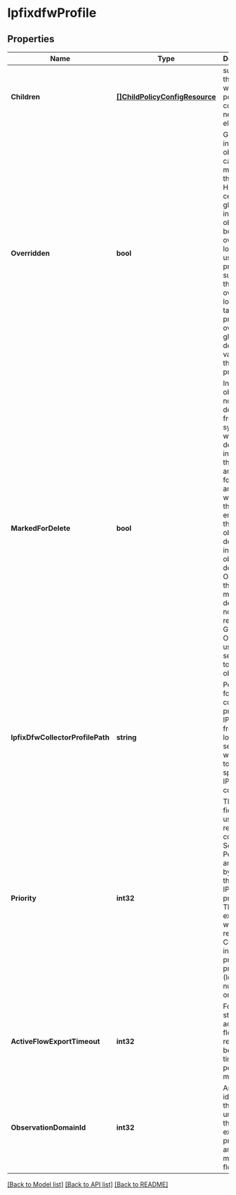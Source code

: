 # IpfixdfwProfile

## Properties
Name | Type | Description | Notes
------------ | ------------- | ------------- | -------------
**Children** | [**[]ChildPolicyConfigResource**](ChildPolicyConfigResource.md) | subtree for this type within policy tree containing nested elements.  | [optional] [default to null]
**Overridden** | **bool** | Global intent objects cannot be modified by the user. However, certain global intent objects can be overridden locally by use of this property. In such cases, the overridden local values take precedence over the globally defined values for the properties.  | [optional] [default to false]
**MarkedForDelete** | **bool** | Intent objects are not directly deleted from the system when a delete is invoked on them. They are marked for deletion and only when all the realized entities for that intent object gets deleted, the intent object is deleted. Objects that are marked for deletion are not returned in GET call. One can use the search API to get these objects.  | [optional] [default to false]
**IpfixDfwCollectorProfilePath** | **string** | Policy path for IPFIX collector profiles. IPFIX data from these logical segments will be sent to all specified IPFIX collectors.  | [default to null]
**Priority** | **int32** | This priority field is used to resolve conflicts in Segment Ports which are covered by more than one IPFIX profiles. The IPFIX exporter will send records to Collectors in highest priority profile (lowest number) only.  | [optional] [default to 0]
**ActiveFlowExportTimeout** | **int32** | For long standing active flows, IPFIX records will be sent per timeout period in minutes.  | [default to 1]
**ObservationDomainId** | **int32** | An identifier that is unique to the exporting process and used to meter the flows.  | [optional] [default to 0]

[[Back to Model list]](../README.md#documentation-for-models) [[Back to API list]](../README.md#documentation-for-api-endpoints) [[Back to README]](../README.md)

